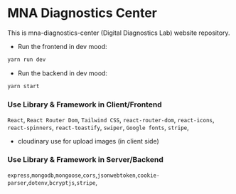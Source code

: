 # MNA Diagnostics Center

This is mna-diagnostics-center (Digital Diagnostics Lab) website repository.

- Run the frontend in dev mood:

```bash
yarn run dev
```

- Run the backend in dev mood:

```bash
yarn start
```

### Use Library & Framework in Client/Frontend

`React`, `React Router Dom`, `Tailwind CSS`, `react-router-dom`, `react-icons`, `react-spinners`, `react-toastify`, `swiper`, `Google fonts`, `stripe`,

- cloudinary use for upload images (in client side)

### Use Library & Framework in Server/Backend

`express`,`mongodb`,`mongoose`,`cors`,`jsonwebtoken`,`cookie-parser`,`dotenv`,`bcryptjs`,`stripe`,
